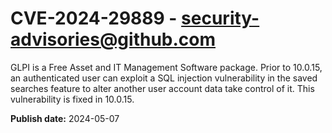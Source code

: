 # CVE-2024-29889 - security-advisories@github.com

GLPI is a Free Asset and IT Management Software package. Prior to 10.0.15, an authenticated user can exploit a SQL injection vulnerability in the saved searches feature to alter another user account data take control of it. This vulnerability is fixed in 10.0.15.

**Publish date:** 2024-05-07
